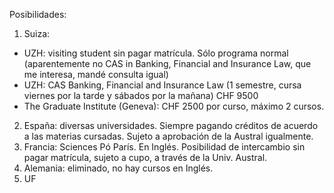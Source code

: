 Posibilidades:

1) Suiza: 
- UZH: visiting student sin pagar matrícula. Sólo programa normal (aparentemente no CAS in Banking, Financial and Insurance Law, que me interesa, mandé consulta igual)
- UZH: CAS Banking, Financial and Insurance Law (1 semestre, cursa viernes por la tarde y sábados por la mañana) CHF 9500
- The Graduate Institute (Geneva): CHF 2500 por curso, máximo 2 cursos. 

2) España: diversas universidades. Siempre pagando créditos de acuerdo a las materias cursadas. Sujeto a aprobación de la Austral igualmente. 
3) Francia: Sciences Pó París. En Inglés. Posibilidad de intercambio sin pagar matrícula, sujeto a cupo, a través de la Univ. Austral. 
4) Alemania: eliminado, no hay cursos en Inglés.
5) UF
